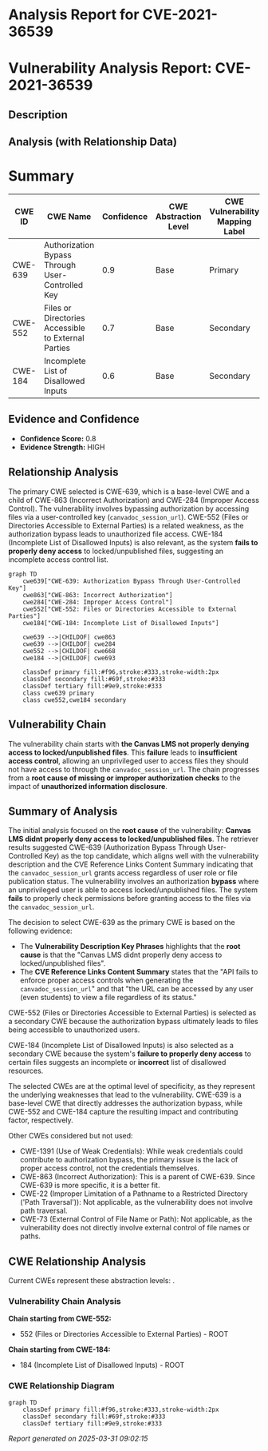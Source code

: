 # Analysis Report for CVE-2021-36539

# Vulnerability Analysis Report: CVE-2021-36539

## Description



## Analysis (with Relationship Data)

# Summary
| CWE ID | CWE Name | Confidence | CWE Abstraction Level | CWE Vulnerability Mapping Label | CWE-Vulnerability Mapping Notes |
|---|---|---|---|---|---|
| CWE-639 | Authorization Bypass Through User-Controlled Key | 0.9 | Base | Primary | Allowed |
| CWE-552 | Files or Directories Accessible to External Parties | 0.7 | Base | Secondary | Allowed |
| CWE-184 | Incomplete List of Disallowed Inputs | 0.6 | Base | Secondary | Allowed |

## Evidence and Confidence

*   **Confidence Score:** 0.8
*   **Evidence Strength:** HIGH

## Relationship Analysis
The primary CWE selected is CWE-639, which is a base-level CWE and a child of CWE-863 (Incorrect Authorization) and CWE-284 (Improper Access Control). The vulnerability involves bypassing authorization by accessing files via a user-controlled key (`canvadoc_session_url`). CWE-552 (Files or Directories Accessible to External Parties) is a related weakness, as the authorization bypass leads to unauthorized file access. CWE-184 (Incomplete List of Disallowed Inputs) is also relevant, as the system **fails to properly deny access** to locked/unpublished files, suggesting an incomplete access control list.

```mermaid
graph TD
    cwe639["CWE-639: Authorization Bypass Through User-Controlled Key"]
    cwe863["CWE-863: Incorrect Authorization"]
    cwe284["CWE-284: Improper Access Control"]
    cwe552["CWE-552: Files or Directories Accessible to External Parties"]
    cwe184["CWE-184: Incomplete List of Disallowed Inputs"]
    
    cwe639 -->|CHILDOF| cwe863
    cwe639 -->|CHILDOF| cwe284
    cwe552 -->|CHILDOF| cwe668
    cwe184 -->|CHILDOF| cwe693
    
    classDef primary fill:#f96,stroke:#333,stroke-width:2px
    classDef secondary fill:#69f,stroke:#333
    classDef tertiary fill:#9e9,stroke:#333
    class cwe639 primary
    class cwe552,cwe184 secondary
```

## Vulnerability Chain
The vulnerability chain starts with **the Canvas LMS not properly denying access to locked/unpublished files**. This **failure** leads to **insufficient access control**, allowing an unprivileged user to access files they should not have access to through the `canvadoc_session_url`. The chain progresses from a **root cause of missing or improper authorization checks** to the impact of **unauthorized information disclosure**.

## Summary of Analysis
The initial analysis focused on the **root cause** of the vulnerability: **Canvas LMS didnt properly deny access to locked/unpublished files**. The retriever results suggested CWE-639 (Authorization Bypass Through User-Controlled Key) as the top candidate, which aligns well with the vulnerability description and the CVE Reference Links Content Summary indicating that the `canvadoc_session_url` grants access regardless of user role or file publication status. The vulnerability involves an authorization **bypass** where an unprivileged user is able to access locked/unpublished files. The system **fails** to properly check permissions before granting access to the files via the `canvadoc_session_url`.

The decision to select CWE-639 as the primary CWE is based on the following evidence:

*   The **Vulnerability Description Key Phrases** highlights that the **root cause** is that the "Canvas LMS didnt properly deny access to locked/unpublished files".
*   The **CVE Reference Links Content Summary** states that the "API fails to enforce proper access controls when generating the `canvadoc_session_url`" and that "the URL can be accessed by any user (even students) to view a file regardless of its status."

CWE-552 (Files or Directories Accessible to External Parties) is selected as a secondary CWE because the authorization bypass ultimately leads to files being accessible to unauthorized users.

CWE-184 (Incomplete List of Disallowed Inputs) is also selected as a secondary CWE because the system's **failure to properly deny access** to certain files suggests an incomplete or **incorrect** list of disallowed resources.

The selected CWEs are at the optimal level of specificity, as they represent the underlying weaknesses that lead to the vulnerability. CWE-639 is a base-level CWE that directly addresses the authorization bypass, while CWE-552 and CWE-184 capture the resulting impact and contributing factor, respectively.

Other CWEs considered but not used:

*   CWE-1391 (Use of Weak Credentials): While weak credentials could contribute to authorization bypass, the primary issue is the lack of proper access control, not the credentials themselves.
*   CWE-863 (Incorrect Authorization): This is a parent of CWE-639. Since CWE-639 is more specific, it is a better fit.
*   CWE-22 (Improper Limitation of a Pathname to a Restricted Directory ('Path Traversal')): Not applicable, as the vulnerability does not involve path traversal.
*   CWE-73 (External Control of File Name or Path): Not applicable, as the vulnerability does not directly involve external control of file names or paths.


## CWE Relationship Analysis

Current CWEs represent these abstraction levels: .


### Vulnerability Chain Analysis

**Chain starting from CWE-552:**
- 552 (Files or Directories Accessible to External Parties) - ROOT


**Chain starting from CWE-184:**
- 184 (Incomplete List of Disallowed Inputs) - ROOT



### CWE Relationship Diagram

```mermaid
graph TD
    classDef primary fill:#f96,stroke:#333,stroke-width:2px
    classDef secondary fill:#69f,stroke:#333
    classDef tertiary fill:#9e9,stroke:#333
```



*Report generated on 2025-03-31 09:02:15*
